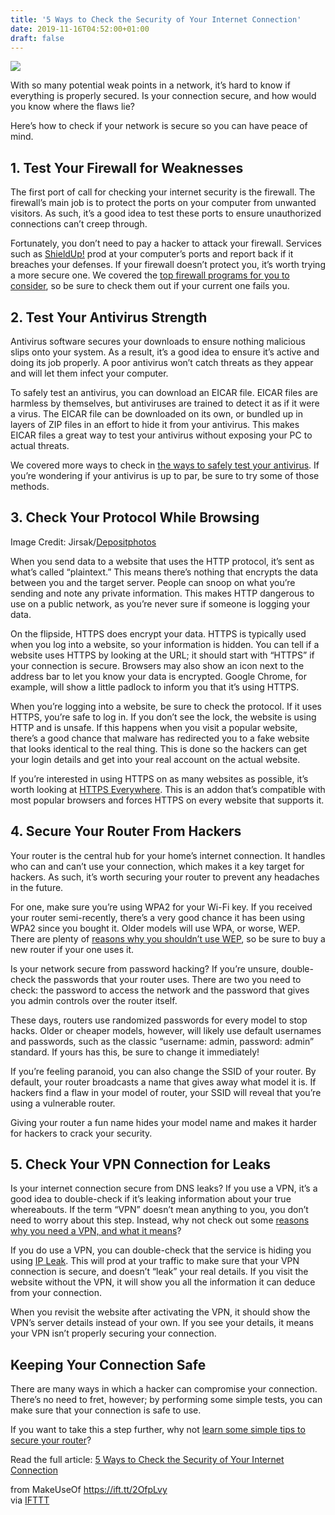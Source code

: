 ```yaml
---
title: '5 Ways to Check the Security of Your Internet Connection'
date: 2019-11-16T04:52:00+01:00
draft: false
---
```


![](https://static.makeuseof.com/wp-content/uploads/2015/01/broadband-internet-connections.jpg)

With so many potential weak points in a network, it’s hard to know if everything is properly secured. Is your connection secure, and how would you know where the flaws lie?

Here’s how to check if your network is secure so you can have peace of mind.

1\. Test Your Firewall for Weaknesses
-------------------------------------

The first port of call for checking your internet security is the firewall. The firewall’s main job is to protect the ports on your computer from unwanted visitors. As such, it’s a good idea to test these ports to ensure unauthorized connections can’t creep through.

Fortunately, you don’t need to pay a hacker to attack your firewall. Services such as [ShieldUp!](https://www.grc.com/x/ne.dll?bh0bkyd2) prod at your computer’s ports and report back if it breaches your defenses. If your firewall doesn’t protect you, it’s worth trying a more secure one. We covered the [top firewall programs for you to consider](//www.makeuseof.com/tag/7-top-firewall-programs-computers-security/), so be sure to check them out if your current one fails you.

2\. Test Your Antivirus Strength
--------------------------------

Antivirus software secures your downloads to ensure nothing malicious slips onto your system. As a result, it’s a good idea to ensure it’s active and doing its job properly. A poor antivirus won’t catch threats as they appear and will let them infect your computer.

To safely test an antivirus, you can download an EICAR file. EICAR files are harmless by themselves, but antiviruses are trained to detect it as if it were a virus. The EICAR file can be downloaded on its own, or bundled up in layers of ZIP files in an effort to hide it from your antivirus. This makes EICAR files a great way to test your antivirus without exposing your PC to actual threats.

We covered more ways to check in [the ways to safely test your antivirus](//www.makeuseof.com/tag/how-to-safely-test-your-antivirus-software/). If you’re wondering if your antivirus is up to par, be sure to try some of those methods.

3\. Check Your Protocol While Browsing
--------------------------------------

Image Credit: Jirsak/[Depositphotos](https://depositphotos.com/13453233/stock-photo-secure-encrypted-internet-https.html)

When you send data to a website that uses the HTTP protocol, it’s sent as what’s called “plaintext.” This means there’s nothing that encrypts the data between you and the target server. People can snoop on what you’re sending and note any private information. This makes HTTP dangerous to use on a public network, as you’re never sure if someone is logging your data.

On the flipside, HTTPS does encrypt your data. HTTPS is typically used when you log into a website, so your information is hidden. You can tell if a website uses HTTPS by looking at the URL; it should start with “HTTPS” if your connection is secure. Browsers may also show an icon next to the address bar to let you know your data is encrypted. Google Chrome, for example, will show a little padlock to inform you that it’s using HTTPS.

When you’re logging into a website, be sure to check the protocol. If it uses HTTPS, you’re safe to log in. If you don’t see the lock, the website is using HTTP and is unsafe. If this happens when you visit a popular website, there’s a good chance that malware has redirected you to a fake website that looks identical to the real thing. This is done so the hackers can get your login details and get into your real account on the actual website.

If you’re interested in using HTTPS on as many websites as possible, it’s worth looking at [HTTPS Everywhere](https://www.eff.org/https-everywhere). This is an addon that’s compatible with most popular browsers and forces HTTPS on every website that supports it.

4\. Secure Your Router From Hackers
-----------------------------------

Your router is the central hub for your home’s internet connection. It handles who can and can’t use your connection, which makes it a key target for hackers. As such, it’s worth securing your router to prevent any headaches in the future.

For one, make sure you’re using WPA2 for your Wi-Fi key. If you received your router semi-recently, there’s a very good chance it has been using WPA2 since you bought it. Older models will use WPA, or worse, WEP. There are plenty of [reasons why you shouldn’t use WEP](//www.makeuseof.com/tag/what-is-wep-wi-fi-encryption-and-why-is-it-really-insecure-makeuseof-explains/), so be sure to buy a new router if your one uses it.

Is your network secure from password hacking? If you’re unsure, double-check the passwords that your router uses. There are two you need to check: the password to access the network and the password that gives you admin controls over the router itself.

These days, routers use randomized passwords for every model to stop hacks. Older or cheaper models, however, will likely use default usernames and passwords, such as the classic “username: admin, password: admin” standard. If yours has this, be sure to change it immediately!

If you’re feeling paranoid, you can also change the SSID of your router. By default, your router broadcasts a name that gives away what model it is. If hackers find a flaw in your model of router, your SSID will reveal that you’re using a vulnerable router.

Giving your router a fun name hides your model name and makes it harder for hackers to crack your security.

5\. Check Your VPN Connection for Leaks
---------------------------------------

Is your internet connection secure from DNS leaks? If you use a VPN, it’s a good idea to double-check if it’s leaking information about your true whereabouts. If the term “VPN” doesn’t mean anything to you, you don’t need to worry about this step. Instead, why not check out some [reasons why you need a VPN, and what it means](//www.makeuseof.com/tag/reasons-to-use-vpn/)?

If you do use a VPN, you can double-check that the service is hiding you using [IP Leak](https://ipleak.net/). This will prod at your traffic to make sure that your VPN connection is secure, and doesn’t “leak” your real details. If you visit the website without the VPN, it will show you all the information it can deduce from your connection.

When you revisit the website after activating the VPN, it should show the VPN’s server details instead of your own. If you see your details, it means your VPN isn’t properly securing your connection.

Keeping Your Connection Safe
----------------------------

There are many ways in which a hacker can compromise your connection. There’s no need to fret, however; by performing some simple tests, you can make sure that your connection is safe to use.

If you want to take this a step further, why not [learn some simple tips to secure your router](//www.makeuseof.com/tag/7-tips-make-wireless-network-secure/)?

Read the full article: [5 Ways to Check the Security of Your Internet Connection](https://www.makeuseof.com/tag/3-ways-check-security-internet-connection/)

  
  
from MakeUseOf https://ift.tt/2OfpLvy  
via [IFTTT](https://ifttt.com/?ref=da&site=blogger)